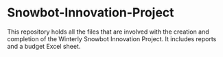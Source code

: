 # Snowbot-Innovation-Project

This repository holds all the files that are involved with the creation and completion of the Winterly Snowbot Innovation Project.
It includes reports and a budget Excel sheet.

